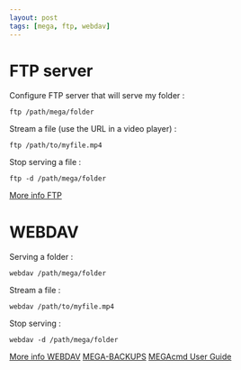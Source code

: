 ```yaml
---
layout: post
tags: [mega, ftp, webdav]
---
```

# FTP server

Configure FTP server that will serve my folder :

```
ftp /path/mega/folder
```

Stream a file (use the URL in a video player) :

```
ftp /path/to/myfile.mp4
```

Stop serving a file :

```
ftp -d /path/mega/folder
```

[More info FTP](https://github.com/meganz/MEGAcmd/blob/master/contrib/docs/FTP.md)

# WEBDAV

Serving a folder :

```
webdav /path/mega/folder
```

Stream a file :

```
webdav /path/to/myfile.mp4
```

Stop serving :

```
webdav -d /path/mega/folder
```

[More info WEBDAV](https://github.com/meganz/MEGAcmd/blob/master/contrib/docs/WEBDAV.md) [MEGA-BACKUPS](https://github.com/meganz/MEGAcmd/blob/master/contrib/docs/BACKUPS.md) [MEGAcmd User Guide](https://github.com/meganz/MEGAcmd/blob/master/UserGuide.md)
